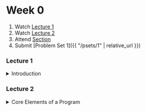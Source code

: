 # Week 0

1.  Watch [Lecture 1](#lecture1)
2.  Watch [Lecture 2](#lecture2)
3.  Attend [Section](https://www.youtube.com/embed/88fqFjfxgwI)
4.  Submit [Problem Set 1]({{ "/psets/1" | relative_url }})

### Lecture 1
<details>
  <summary id="lecture1">Introduction</summary>

<div>
    <br>
    <iframe width="664" height="498" src="https://www.youtube.com/embed/bX3jvD7XFPs?rel=0" frameborder="0" allow="accelerometer; autoplay; encrypted-media; gyroscope; picture-in-picture" allowfullscreen></iframe>

    <ul>
        <li><a href="https://www.dropbox.com/s/ukk02zm6zz0putx/lecture01.zip?dl=1">Source Code</a></li>
        <li><a href="https://archive.org/download/MIT6.00SCS11/MIT6_00SCS11_lec01_300k.mp4">Video</a></li>
    </ul>
</div>
  
</details>  

### Lecture 2
<details>
  <summary id="lecture2">Core Elements of a Program</summary>

<div>
    <br>
    <li></li>
    <iframe width="664" height="498" src="https://www.youtube.com/embed/SLvTCHhu5SE?rel=0" frameborder="0" allow="accelerometer; autoplay; encrypted-media; gyroscope; picture-in-picture" allowfullscreen></iframe>

    <ul>
        <li><a href="https://www.dropbox.com/s/q86lk8zr3587n56/lecture02.zip?dl=1">Source Code</a></li>
        <li><a href="https://archive.org/download/MIT6.00SCS11/MIT6_00SCS11_lec02_300k.mp4">Video</a></li>
    </ul>
</div>


</details>

